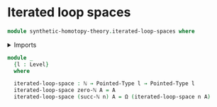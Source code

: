 # Iterated loop spaces

```agda
module synthetic-homotopy-theory.iterated-loop-spaces where
```

<details><summary>Imports</summary>
```agda
open import foundation.identity-types
open import foundation.universe-levels
open import elementary-number-theory.natural-numbers
open import structured-types.pointed-types
open import synthetic-homotopy-theory.loop-spaces
```
</details>

```agda
module _
  {l : Level}
  where

  iterated-loop-space : ℕ → Pointed-Type l → Pointed-Type l
  iterated-loop-space zero-ℕ A = A
  iterated-loop-space (succ-ℕ n) A = Ω (iterated-loop-space n A)
```
